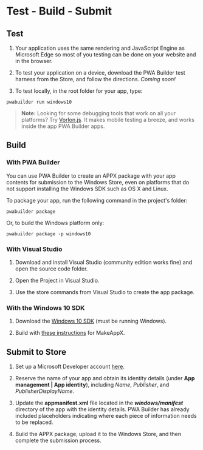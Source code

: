﻿# Test - Build - Submit

## Test

1. Your application uses the same rendering and JavaScript Engine as Microsoft Edge so most of you testing can be done on your website and in the browser.

2. To test your application on a device, download the PWA Builder test harness from the Store, and follow the directions. _Coming soon!_

3. To test locally, in the root folder for your app, type:

  ```
  pwabuilder run windows10
  ```

> **Note:** Looking for some debugging tools that work on all your platforms? Try [Vorlon.js](http://www.vorlonjs.com/). It makes mobile testing a breeze, and works inside the app PWA Builder apps.

## Build

### With PWA Builder
You can use PWA Builder to create an APPX package with your app contents for submission to the Windows Store, even on platforms that do not support installing the Windows SDK such as OS X and Linux.

To package your app, run the following command in the project's folder:

```
pwabuilder package
```

Or, to build the Windows platform only:

```
pwabuilder package -p windows10
```


### With Visual Studio

1. Download and install Visual Studio (community edition works fine) and open the source code folder.

2. Open the Project in Visual Studio.

3. Use the store commands from Visual Studio to create the app package.

### With the Windows 10 SDK

1. Download the [Windows 10 SDK](https://go.microsoft.com/fwlink/p/?LinkId=619296) (must be running Windows).

2. Build with [these instructions](https://msdn.microsoft.com/en-us/library/windows/desktop/hh446767.aspx) for MakeAppX.

## Submit to Store

1. Set up a Microsoft Developer account [here](http://dev.windows.com/en-us).

1. Reserve the name of your app and obtain its identity details (under **App management | App identity**), including _Name_, _Publisher_, and _PublisherDisplayName_.

1. Update the **appmanifest.xml** file located in the **_windows/manifest_** directory of the app with the identity details. PWA Builder has already included placeholders indicating where each piece of information needs to be replaced.

1. Build the APPX package, upload it to the Windows Store, and then complete the submission process.
